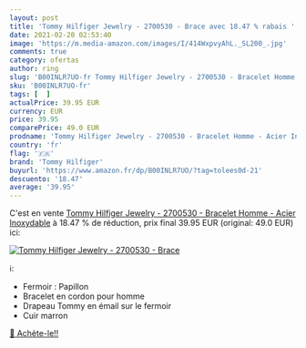 ```yaml
---
layout: post
title: 'Tommy Hilfiger Jewelry - 2700530 - Brace avec 18.47 % rabais '
date: 2021-02-20 02:53:40
image: 'https://m.media-amazon.com/images/I/414WxpvyAhL._SL200_.jpg'
comments: true
category: ofertas
author: ring
slug: 'B00INLR7UO-fr Tommy Hilfiger Jewelry - 2700530 - Bracelet Homme - Acier...'
sku: 'B00INLR7UO-fr'
tags: [  ]
actualPrice: 39.95 EUR
currency: EUR
price: 39.95
comparePrice: 49.0 EUR
prodname: 'Tommy Hilfiger Jewelry - 2700530 - Bracelet Homme - Acier Inoxydable'
country: 'fr'
flag: '🇫🇷'
brand: 'Tommy Hilfiger'
buyurl: 'https://www.amazon.fr/dp/B00INLR7UO/?tag=tolees0d-21'
descuento: '18.47'
average: '39.95'
---
```


C'est en vente [Tommy Hilfiger Jewelry - 2700530 - Bracelet Homme - Acier Inoxydable](https://www.amazon.fr/dp/B00INLR7UO/?tag=tolees0d-21)  à  18.47 % de réduction, prix final  39.95 EUR (original: 49.0 EUR) ici:

[![Tommy Hilfiger Jewelry - 2700530 - Brace](https://m.media-amazon.com/images/I/414WxpvyAhL._SL200_.jpg)](https://www.amazon.fr/dp/B00INLR7UO/?tag=tolees0d-21)

ℹ️:

- Fermoir : Papillon
- Bracelet en cordon pour homme
- Drapeau Tommy en émail sur le fermoir
- Cuir marron

[🛒 Achète-le!!](https://www.amazon.fr/dp/B00INLR7UO/?tag=tolees0d-21)
